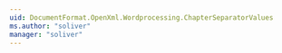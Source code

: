 ```yaml
---
uid: DocumentFormat.OpenXml.Wordprocessing.ChapterSeparatorValues
ms.author: "soliver"
manager: "soliver"
---
```

